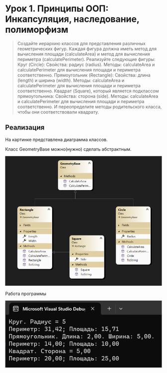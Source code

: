 ﻿# Урок 1. Принципы ООП: Инкапсуляция, наследование, полиморфизм

>Создайте иерархию классов для представления различных геометрических фигур. Каждая фигура должна иметь метод для вычисления площади (calculateArea) и метод для вычисления периметра (calculatePerimeter). Реализуйте следующие фигуры:
>Круг (Circle):
Свойства: радиус (radius).
Методы: calculateArea и calculatePerimeter для вычисления площади и периметра соответственно.
Прямоугольник (Rectangle):
Свойства: длина (length) и ширина (width).
Методы: calculateArea и calculatePerimeter для вычисления площади и периметра соответственно.
Квадрат (Square), который является подклассом прямоугольника:
Свойства: сторона (side).
Методы: calculateArea и calculatePerimeter для вычисления площади и периметра соответственно. И переопределите методы родительского класса, чтобы они соответствовали квадрату.

## Реализация

На картинке представлена диаграмма классов.

Класс GeometryBase можно(нужно) сделать абстрактным.


![Диаграмма классов](Diagram.png)

Работа программы

![Диаграмма классов](screen.png)
